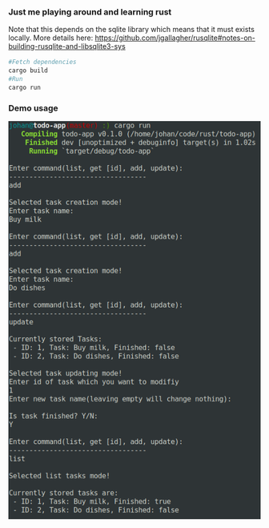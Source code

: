 ### **Just me playing around and learning rust**

Note that this depends on the sqlite library which means that it must exists locally. More details here:
https://github.com/jgallagher/rusqlite#notes-on-building-rusqlite-and-libsqlite3-sys

```bash
#Fetch dependencies
cargo build
#Run
cargo run
```

### **Demo usage**
![](demo_usage.png)